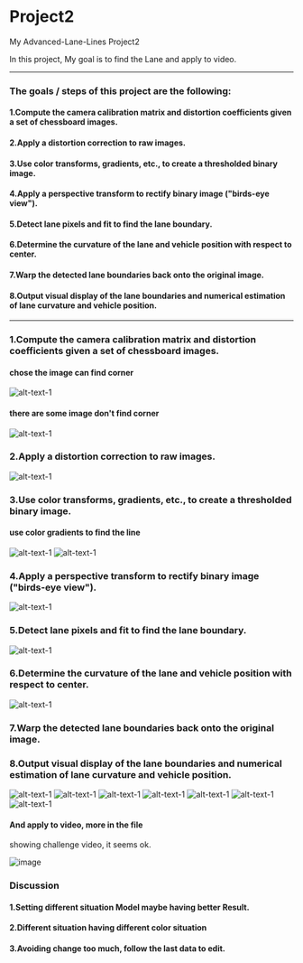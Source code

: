 # Project2
My Advanced-Lane-Lines Project2

In this project, My goal is to find the Lane and apply to video.

---
### The goals / steps of this project are the following:
#### 1.Compute the camera calibration matrix and distortion coefficients given a set of chessboard images. <br />
#### 2.Apply a distortion correction to raw images.<br />
#### 3.Use color transforms, gradients, etc., to create a thresholded binary image.<br />
#### 4.Apply a perspective transform to rectify binary image ("birds-eye view").<br />
#### 5.Detect lane pixels and fit to find the lane boundary.<br />
#### 6.Determine the curvature of the lane and vehicle position with respect to center.<br />
#### 7.Warp the detected lane boundaries back onto the original image.<br />
#### 8.Output visual display of the lane boundaries and numerical estimation of lane curvature and vehicle position.<br />
---

### 1.Compute the camera calibration matrix and distortion coefficients given a set of chessboard images. <br />

#### chose the image can find corner
![alt-text-1](readme/output_16_1.png "Corners detected")
#### there are some image don't find corner
![alt-text-1](readme/output_16_3.png "Unable to detect corners")

### 2.Apply a distortion correction to raw images.<br />

![alt-text-1](readme/output_31_0.png "Undistortion | distortion")


### 3.Use color transforms, gradients, etc., to create a thresholded binary image.<br />
#### use color gradients to find the line
![alt-text-1](readme/output_29_0.png "original | color transforms")
![alt-text-1](readme/output_35_0.png "original | color transforms add sobel")

### 4.Apply a perspective transform to rectify binary image ("birds-eye view").<br />
![alt-text-1](readme/output_33_0.png "original | perspective")



### 5.Detect lane pixels and fit to find the lane boundary.<br />
![alt-text-1](readme/output_42_3.png "Detect lane pixels")


### 6.Determine the curvature of the lane and vehicle position with respect to center.<br />
![alt-text-1](readme/output_45_1.png "add curvature")
### 7.Warp the detected lane boundaries back onto the original image.<br />

### 8.Output visual display of the lane boundaries and numerical estimation of lane curvature and vehicle position.<br />
![alt-text-1](readme/output_45_1.png "Warp")
![alt-text-1](readme/output_47_0.png "Warp")
![alt-text-1](readme/output_47_1.png "Warp")
![alt-text-1](readme/output_47_2.png "Warp")
![alt-text-1](readme/output_47_3.png "Warp")
![alt-text-1](readme/output_47_4.png "Warp")
![alt-text-1](readme/output_47_5.png "Warp")

#### And apply to video, more in the file
showing challenge video, it seems ok.

![image](https://github.com/MarkRoy8888/CarND-Project-2-Advanced-Lane-Finding/blob/master/output_video/project2-challeng2.gif)


### Discussion
#### 1.Setting different situation Model maybe having better Result.
#### 2.Different  situation having different color situation
#### 3.Avoiding change too much, follow the last data to edit.
